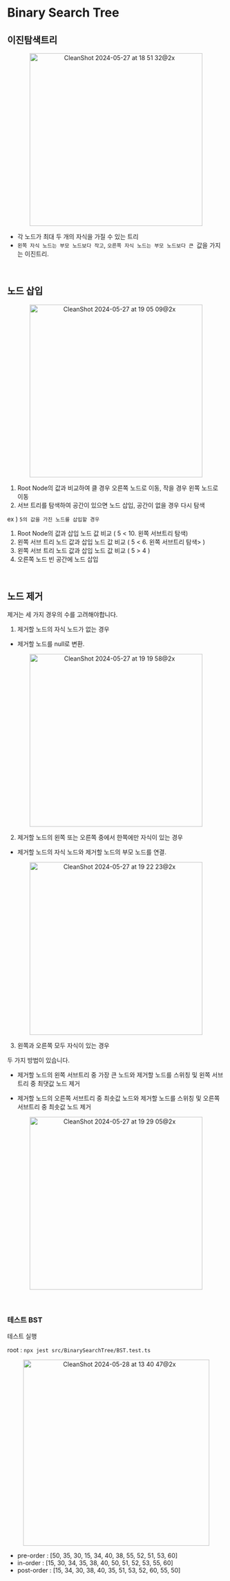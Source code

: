 # Binary Search Tree

## 이진탐색트리

<div align="center">
<img width="400" alt="CleanShot 2024-05-27 at 18 51 32@2x" src="https://github.com/jeongdopark/data-structures/assets/72500346/fc002dc5-ebc6-4863-ba8b-651a710f9fb5">
</div>

- 각 노드가 최대 두 개의 자식을 가질 수 있는 트리
- `왼쪽 자식 노드는 부모 노드보다 작고`, `오른쪽 자식 노드는 부모 노드보다 큰 `값을 가지는 이진트리.

<br/>

## 노드 삽입

<div align="center">
<img width="400" alt="CleanShot 2024-05-27 at 19 05 09@2x" src="https://github.com/jeongdopark/data-structures/assets/72500346/1fa67a55-8ed9-4e20-ad45-05980914e3dc">
</div>

1. Root Node의 값과 비교하여 클 경우 오른쪽 노드로 이동, 작을 경우 왼쪽 노드로 이동
2. 서브 트리를 탐색하여 공간이 있으면 노드 삽입, 공간이 없을 경우 다시 탐색

ex ) `5의 값을 가진 노드를 삽입할 경우`

1. Root Node의 값과 삽입 노드 값 비교 ( 5 < 10. 왼쪽 서브트리 탐색)
2. 왼쪽 서브 트리 노드 값과 삽입 노드 값 비교 ( 5 < 6. 왼쪽 서브트리 탐색> )
3. 왼쪽 서브 트리 노드 값과 삽입 노드 값 비교 ( 5 > 4 )
4. 오른쪽 노드 빈 공간에 노드 삽입

</br>

## 노드 제거

제거는 세 가지 경우의 수를 고려해야합니다.

1. 제거할 노드의 자식 노드가 없는 경우

- 제거할 노드를 null로 변환.
<div align="center">
<img width="400" alt="CleanShot 2024-05-27 at 19 19 58@2x" src="https://github.com/jeongdopark/data-structures/assets/72500346/5b8f75c6-5d82-44e0-a2dd-88b80a06e980">
</div>

2. 제거할 노드의 왼쪽 또는 오른쪽 중에서 한쪽에만 자식이 있는 경우

- 제거할 노드의 자식 노드와 제거할 노드의 부모 노드를 연결.

<div align="center">
<img width="400" alt="CleanShot 2024-05-27 at 19 22 23@2x" src="https://github.com/jeongdopark/data-structures/assets/72500346/095633f8-5a14-4b81-9e7e-2342c632e482">
</div>

3. 왼쪽과 오른쪽 모두 자식이 있는 경우

두 가지 방법이 있습니다.

- 제거할 노드의 왼쪽 서브트리 중 가장 큰 노드와 제거할 노드를 스위칭 및 왼쪽 서브트리 중 최댓값 노드 제거

- 제거할 노드의 오른쪽 서브트리 중 최솟값 노드와 제거할 노드를 스위칭 및 오른쪽 서브트리 중 최솟값 노드 제거

<div align="center">
<img width="400" alt="CleanShot 2024-05-27 at 19 29 05@2x" src="https://github.com/jeongdopark/data-structures/assets/72500346/0a1d168a-e393-4c7c-980a-e18ca84c8da4">
</div>

</br>
</br>

### 테스트 BST

테스트 실행

root : `npx jest src/BinarySearchTree/BST.test.ts`

<div align="center">
<img width="431" alt="CleanShot 2024-05-28 at 13 40 47@2x" src="https://github.com/jeongdopark/data-structures/assets/72500346/a5fdc9b6-a29d-4956-a590-11295557148d">
</div>

- pre-order : [50, 35, 30, 15, 34, 40, 38, 55, 52, 51, 53, 60]
- in-order : [15, 30, 34, 35, 38, 40, 50, 51, 52, 53, 55, 60]
- post-order : [15, 34, 30, 38, 40, 35, 51, 53, 52, 60, 55, 50]
